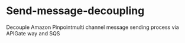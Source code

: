 # Send-message-decoupling
Decouple Amazon Pinpointmulti channel message sending process via APIGate way and SQS
